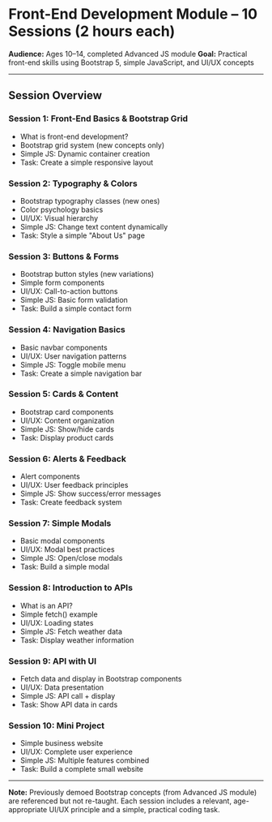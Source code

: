 # Front-End Development Module – 10 Sessions (2 hours each)

**Audience:** Ages 10–14, completed Advanced JS module
**Goal:** Practical front-end skills using Bootstrap 5, simple JavaScript, and UI/UX concepts

---

## Session Overview

### Session 1: Front-End Basics & Bootstrap Grid
- What is front-end development?
- Bootstrap grid system (new concepts only)
- Simple JS: Dynamic container creation
- Task: Create a simple responsive layout

### Session 2: Typography & Colors
- Bootstrap typography classes (new ones)
- Color psychology basics
- UI/UX: Visual hierarchy
- Simple JS: Change text content dynamically
- Task: Style a simple "About Us" page

### Session 3: Buttons & Forms
- Bootstrap button styles (new variations)
- Simple form components
- UI/UX: Call-to-action buttons
- Simple JS: Basic form validation
- Task: Build a simple contact form

### Session 4: Navigation Basics
- Basic navbar components
- UI/UX: User navigation patterns
- Simple JS: Toggle mobile menu
- Task: Create a simple navigation bar

### Session 5: Cards & Content
- Bootstrap card components
- UI/UX: Content organization
- Simple JS: Show/hide cards
- Task: Display product cards

### Session 6: Alerts & Feedback
- Alert components
- UI/UX: User feedback principles
- Simple JS: Show success/error messages
- Task: Create feedback system

### Session 7: Simple Modals
- Basic modal components
- UI/UX: Modal best practices
- Simple JS: Open/close modals
- Task: Build a simple modal

### Session 8: Introduction to APIs
- What is an API?
- Simple fetch() example
- UI/UX: Loading states
- Simple JS: Fetch weather data
- Task: Display weather information

### Session 9: API with UI
- Fetch data and display in Bootstrap components
- UI/UX: Data presentation
- Simple JS: API call + display
- Task: Show API data in cards

### Session 10: Mini Project
- Simple business website
- UI/UX: Complete user experience
- Simple JS: Multiple features combined
- Task: Build a complete small website

---

**Note:** Previously demoed Bootstrap concepts (from Advanced JS module) are referenced but not re-taught. Each session includes a relevant, age-appropriate UI/UX principle and a simple, practical coding task.
